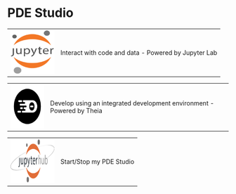 # PDE Studio 

<table>
<tr>
<td><a href="#" onclick="javascript:window.open(window.location.href.replace('landing', 'lab'))"><img src="img/jupyter.png" alt="" style="width:100px;height:100px;"></a></td>
<td>Interact with code and data - Powered by Jupyter Lab</td>
</tr>
</table>

<table>
<tr>
<td><a href="#" onclick="javascript:window.open(window.location.href.replace('landing', 'theia'))"><img src="img/theia.svg" alt="" style="width:100px;height:100px;"></a></td>
<td>Develop using an integrated development environment - Powered by Theia</td>
</tr>
</table>

<table>
<tr>
<td><a href="#" onclick="javascript:window.open(window.location.origin + '/hub/home')"><img src="img/jupyterhub.png" alt="" style="width:100px;height:100px;"></a></td>
<td>Start/Stop my PDE Studio</td>
</tr>
</table>